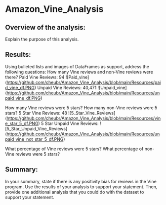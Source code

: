 # Amazon_Vine_Analysis
## Overview of the analysis: 
Explain the purpose of this analysis.

## Results: 
Using bulleted lists and images of DataFrames as support, address the following questions:
How many Vine reviews and non-Vine reviews were there?
Paid Vine Reviews: 94
![Paid_vine] (https://github.com/cheubr/Amazon_Vine_Analysis/blob/main/Resources/paid_vine_df.PNG)
Unpaid Vine Reviews: 40,471
![Unpaid_vine] (https://github.com/cheubr/Amazon_Vine_Analysis/blob/main/Resources/unpaid_vine_df.PNG)

How many Vine reviews were 5 stars? How many non-Vine reviews were 5 stars?
5 Star Vine Reviews: 48
![5_Star_Vine_Reviews] (https://github.com/cheubr/Amazon_Vine_Analysis/blob/main/Resources/vine_star_5_df.PNG)
5 Star Unpaid Vine Reviews: 
![5_Star_Unpaid_Vine_Reviews] (https://github.com/cheubr/Amazon_Vine_Analysis/blob/main/Resources/unpaid_vine_not_star_5_df.PNG)

What percentage of Vine reviews were 5 stars? What percentage of non-Vine reviews were 5 stars?



## Summary: 
In your summary, state if there is any positivity bias for reviews in the Vine program. Use the results of your analysis to support your statement. Then, provide one additional analysis that you could do with the dataset to support your statement.